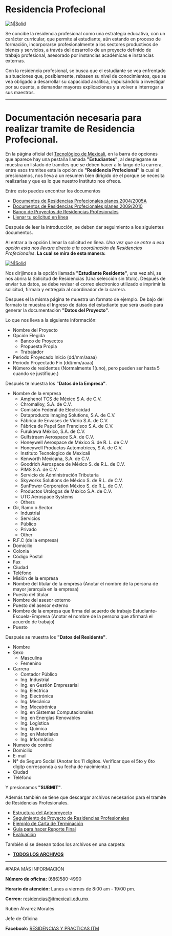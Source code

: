 # Residencia Profecional

[![N|Solid](http://userscontent2.emaze.com/images/6f21ae8f-cf6a-49f4-82ce-fa535c7b9a0a/c0b0616c-7f83-4406-a13e-5782362dbdab.png)](http://www.itmexicali.edu.mx/servicios1/residencia.html)

Se concibe la residencia profesional como una estrategia educativa, con un carácter curricular, que permite al estudiante, aún estando en proceso de formación, incorporarse profesionalmente a los sectores productivos de bienes y servicios, a través del desarrollo de un proyecto definido de trabajo profesional, asesorado por instancias académicas e instancias externas.

 Con la residencia profesional, se busca que el estudiante se vea enfrentado a situaciones que, posiblemente, rebasen su nivel de conocimientos, que se vea obligado a desarrollar su capacidad analítica, impulsándolo a investigar por su cuenta, a demandar mayores explicaciones y a volver a interrogar a sus maestros.

---
# Documentación necesaria para realizar tramite de Residencia Profecional.
En la página oficial del [Tecnológico de Mexicali](http://www.itmexicali.edu.mx/), en la barra de opciones que aparece hay una pestaña llamada __"Estudiantes"__, al desplegarse se muestra un listado de tramites que se deben hacer a lo largo de la carrera, entre esos tramites esta la opción de __"Residencia Profecional"__ la cual si presionamos, nos lleva a un resumen bien dirigido de el porque se necesita realizarlas y que es lo que nuestro Instituto nos ofrece.

Entre esto puedes encontrar los documentos

-  [Documentos de Residencias Profecionales planes 2004/2005A](http://www.itmexicali.edu.mx/servicios1/residencias/formatos.rar)
-  [ Documentos de Residencias Profecionales planes 2009/2010](http://www.itmexicali.edu.mx/servicios1/planes2009.rar)
-  [Banco de Proyectos de Residencias Profesionales](http://www.itmexicali.edu.mx/servicios1/residencias/BancoResidencias.xls)
-  [Llenar tu solicitud en línea](http://r.practicasitm.net/)

Después de leer la introducción, se deben dar seguimiento a los siguientes documentos.

Al entrar a la opción Llenar la solicitud en línea.
*Una vez que se entre a esa opción esta nos llevara directo a la coordinación de Residencias Profecionales*. **La cual se mira de esta manera:**

[![N|Solid](http://i67.tinypic.com/n53iw3.png)](http://www.itmexicali.edu.mx/servicios1/residencia.html)

Nos dirijimos a la opción llamada **"Estudiante Residente"**, una vez ahi, se nos abrira la Solicitud de Residencias (Una selección sin título). Después de enviar tus datos, se debe revisar el correo electronico utilizado e imprimir la solicitud, fírmala y entrégala al coordinador de la carrera.

Despues el la misma página te muestra un formato de ejemplo. De bajo del formato te muestra el Ingreso de datos del estudiante que será usado para generar la documentación **"Datos del Proyecto"**.

Lo que nos lleva a la siguiente información:
- Nombre del Proyecto
- Opción Elegida
	- Banco de Proyectos
	- Propuesta Propia
	- Trabajador
- Periodo Proyecado Inicio (dd/mm/aaaa)
- Periodo Proyectado Fin (dd/mm/aaaa)
- Número de residentes (Normalmente 1(uno), pero pueden ser hasta 5 cuando se justifique.)

Después te muestra los **"Datos de la Empresa"**.
- Nombre de la empresa
	- Amphenol TCS de México S.A. de C.V.
	- Chromalloy, S.A. de C.V.
	- Comisión Federal de Electricidad
	- Dataproducts Imaging Solutions, S.A. de C.V.
	- Fábrica de Envases de Vidrio S.A. de C.V.
	- Fábrica de Papel San Francisco S.A. de C.V.
	- Furukawa México, S.A. de C.V.
	- Gulfstream Aerospace S.A. de C.V.
	- Honeywell Aerospace de México S. de R. L. de C.V
	- Honeywell Productos Automotrices, S.A. de C.V.
	- Instituto Tecnologico de Mexicali
	- Kenworth Mexicana, S.A. de C.V.
	- Goodrich Aerospace de México S. de R.L. de C.V.
	- PIMS S.A. de C.V.
	- Servicio de Administración Tributaria
	- Skyworks Solutions de México S. de R.L. de C.V.
	- SunPower Corporation México S. de R.L. de C.V.
	- Productos Urologos de México S.A. de C.V.
	- UTC Aerospace Systems
	- Others
- Gir, Ramo o Sector
	- Industrial
	- Servicios
	- Público
	- Privado
	- Other
- R.F.C (de la empresa)
- Domicilio
- Colonia
- Código Postal
- Fax
- Ciudad
- Teléfono
- Misión de la empresa
- Nombre del titular de la empresa
 (Anotar el nombre de la persona de mayor jerarquía en la empresa)
- Puesto del titular
- Nombre del asesor externo
- Puesto del asesor externo
- Nombre de la empresa que firma del acuerdo de trabajo Estudiante-Escuela-Empresa
(Anotar el nombre de la persona que afirmará el acuerdo de trabajo)
- Puesto

Después se muestra los **"Datos del Residente"**.
- Nombre
- Sexo
	- Masculina
	- Femenino
- Carrera
	- Contador Público
	- Ing. Industrial
	- Ing. en Gestión Empresarial
	- Ing. Eléctrica
	- Ing. Electrónica
	- Ing. Mecánica
	- Ing. Mecatrónica
	- Ing. en Sistemas Computacionales
	- Ing. en Energías Renovables
	- Ing. Logística
	- Ing. Química
	- Ing. en Materiales
	- Ing. Informática
- Numero de control
- Domicilio
- E-mail
- N° de Seguro Social
 (Anotar los 11 dígitos. Verificar que el 5to y 6to dígitp corresponda a su fecha de nacimiento.)
- Ciudad
- Teléfono

Y presionamos **"SUBMIT"**.

Además también se tiene que descargar archivos necesarios para el tramite de Residencias Profesionales.
- [Estructura del Anteproyecto](http://r.practicasitm.net/download/ESTRUCTURA%20DEL%20ANTEPROYECTO%20(RESIDENCIA.doc))
- [Seguimiento de Proyecto de Residencias Profesionales](http://r.practicasitm.net/download/ITMXL-AC-PO-007-05SEGUIMIENTOproyecto.doc)
- [Ejemplo de Carta de Terminación](http://r.practicasitm.net/download/Carta%20Terminacion.docx)
- [Guía para hacer Reporte Final](http://r.practicasitm.net/download/reporte%20final.doc)
- [Evaluación](http://r.practicasitm.net/download/evaluaci%C3%B3n.docx)

También si se desean todos los archivos en una carpeta:
- [**TODOS LOS ARCHIVOS**](http://r.practicasitm.net/download/planes2009.rar)

---
#PARA MÁS INFORMACIÓN

**Número de oficina:** (686)580-4990


**Horario de atención:** Lunes a viernes de 8:00 am - 19:00 pm.


**Correo:** residencias@itmexicali.edu.mx


Rubén Álvarez Morales


Jefe de Oficina


**Facebook:** [RESIDENCIAS Y PRACTICAS ITM](https://www.facebook.com/Residenciasitm?sk=wall)
